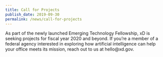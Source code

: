 ```yaml
---
title: Call for Projects
publish_date: 2019-09-30
permalink: /news/call-for-projects
---
```

<p>
  As part of the newly launched Emerging Technology Fellowship, xD is seeking
  projects for fiscal year 2020 and beyond. If you’re a member of a federal
  agency interested in exploring how artificial intelligence can help your
  office meets its mission, reach out to us at hello@xd.gov.
</p>